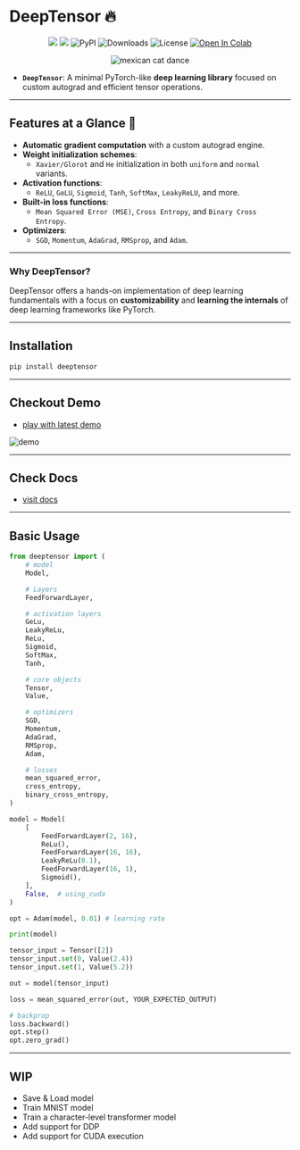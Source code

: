 # DeepTensor 🔥

<div align="center">

<a href="https://pypi.org/project/deeptensor/"><img src="https://img.shields.io/badge/pypi-3775A9?style=for-the-badge&logo=pypi&logoColor=white"/></a> <a href="https://deependujha.github.io/DeepTensor/"><img src="https://img.shields.io/badge/mkdocs-documentation"/></a>
![PyPI](https://img.shields.io/pypi/v/deeptensor)
![Downloads](https://img.shields.io/pypi/dm/deeptensor)
![License](https://img.shields.io/github/license/deependujha/DeepTensor)
<a target="_blank" href="https://colab.research.google.com/github/deependujha/DeepTensor/blob/main/demo/roboflow-demo.ipynb">
  <img src="https://colab.research.google.com/assets/colab-badge.svg" alt="Open In Colab"/>
</a>
</div>

<div align="center">

![mexican cat dance](https://www.deependujha.xyz/deeptensor-assets/mexican-cat-dance.gif)

</div>

- **`DeepTensor`**: A minimal PyTorch-like **deep learning library** focused on custom autograd and efficient tensor operations.

---

## **Features at a Glance** 🚀

- **Automatic gradient computation** with a custom autograd engine.
- **Weight initialization schemes**:
  - `Xavier/Glorot` and `He` initialization in both `uniform` and `normal` variants.
- **Activation functions**:
  - `ReLU`, `GeLU`, `Sigmoid`, `Tanh`, `SoftMax`, `LeakyReLU`, and more.
- **Built-in loss functions**:
  - `Mean Squared Error (MSE)`, `Cross Entropy`, and `Binary Cross Entropy`.
- **Optimizers**:
  - `SGD`, `Momentum`, `AdaGrad`, `RMSprop`, and `Adam`.

---

### **Why DeepTensor?**

DeepTensor offers a hands-on implementation of deep learning fundamentals with a focus on **customizability** and **learning the internals** of deep learning frameworks like PyTorch.

---

## Installation

```bash
pip install deeptensor
```

---

## Checkout Demo

- [play with latest demo](./demo/roboflow-demo.ipynb)

![demo](https://www.deependujha.xyz/deeptensor-assets/deeptensor-confusion-matrix.png)

---

## Check Docs

- [visit docs](https://deependujha.github.io/DeepTensor)

---

## Basic Usage

```python
from deeptensor import (
    # model
    Model,

    # Layers
    FeedForwardLayer,

    # activation layers
    GeLu,
    LeakyReLu,
    ReLu,
    Sigmoid,
    SoftMax,
    Tanh,

    # core objects
    Tensor,
    Value,

    # optimizers
    SGD,
    Momentum,
    AdaGrad,
    RMSprop,
    Adam,

    # losses
    mean_squared_error,
    cross_entropy,
    binary_cross_entropy,
)

model = Model(
    [
        FeedForwardLayer(2, 16),
        ReLu(),
        FeedForwardLayer(16, 16),
        LeakyReLu(0.1),
        FeedForwardLayer(16, 1),
        Sigmoid(),
    ],
    False,  # using_cuda
)

opt = Adam(model, 0.01) # learning rate

print(model)

tensor_input = Tensor([2])
tensor_input.set(0, Value(2.4))
tensor_input.set(1, Value(5.2))

out = model(tensor_input)

loss = mean_squared_error(out, YOUR_EXPECTED_OUTPUT)

# backprop
loss.backward()
opt.step()
opt.zero_grad()
```

---

## WIP

- Save & Load model
- Train MNIST model
- Train a character-level transformer model
- Add support for DDP
- Add support for CUDA execution
